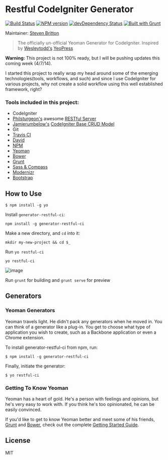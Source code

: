 # Restful CodeIgniter Generator
[![Build Status](https://secure.travis-ci.org/stevebritton/generator-restful-ci.png?branch=master)](https://travis-ci.org/stevebritton/generator-restful-ci) [![NPM version](https://badge.fury.io/js/generator-restful-ci.png)](http://badge.fury.io/js/generator-restful-ci)
[![devDependency Status](https://david-dm.org/stevebritton/generator-restful-ci/dev-status.png)](https://david-dm.org/stevebritton/generator-restful-ci#info=devDependencies) [![Built with Grunt](https://cdn.gruntjs.com/builtwith.png)](http://gruntjs.com/)

Maintainer: [Steven Britton](https://github.com/stevebritton)

> The officially un-official Yeoman Generator for CodeIgniter. Inspired by [Wesleytodd's](https://github.com/wesleytodd) [YeoPress](https://github.com/wesleytodd/YeoPress)

**Warning:** This project is not 100% ready, but I will be pushing updates this coming week (4/7/14).  

I started this project to really wrap my head around some of the emerging technologies(tools, workflows, and such) and since I use CodeIgniter for various projects, why not create a solid workflow using this well established framework, right?

### Tools included in this project: ###
- CodeIgniter
- [Philsturgeon's](https://github.com/wesleytodd) awesome [RESTful Server](https://github.com/philsturgeon/codeigniter-restserver)
- [Jamierumbelow's](https://github.com/jamierumbelow) [CodeIgniter Base CRUD Model](https://github.com/jamierumbelow/codeigniter-base-model)
- Git
- [Travis CI](https://travis-ci.org/)
- [David](https://david-dm.org/) 
- [NPM](https://www.npmjs.org/)  
- [Yeoman](http://yeoman.io/index.html)  
- [Bower](http://bower.io/) 
- [Grunt](http://gruntjs.com/) 
- [Sass & Compass](http://compass-style.org/)
- [Modernizr](http://modernizr.com/)
- [Bootstrap](http://getbootstrap.com/)



## How to Use


```
$ npm install -g yo
```

Install `generator-restful-ci`:
```
npm install -g generator-restful-ci
```

Make a new directory, and `cd` into it:
```
mkdir my-new-project && cd $_
```

Run `yo restful-ci`
```
yo restful-ci
```
![image](http://seomention.com/projects/yo-restful-ci/yo-restful-ci.png)

Run `grunt` for building and `grunt serve` for preview


## Generators



### Yeoman Generators

Yeoman travels light. He didn't pack any generators when he moved in. You can think of a generator like a plug-in. You get to choose what type of application you wish to create, such as a Backbone application or even a Chrome extension.

To install generator-restful-ci from npm, run:

```
$ npm install -g generator-restful-ci
```

Finally, initiate the generator:

```
$ yo restful-ci
```

### Getting To Know Yeoman

Yeoman has a heart of gold. He's a person with feelings and opinions, but he's very easy to work with. If you think he's too opinionated, he can be easily convinced.

If you'd like to get to know Yeoman better and meet some of his friends, [Grunt](http://gruntjs.com) and [Bower](http://bower.io), check out the complete [Getting Started Guide](https://github.com/yeoman/yeoman/wiki/Getting-Started).


## License

MIT
